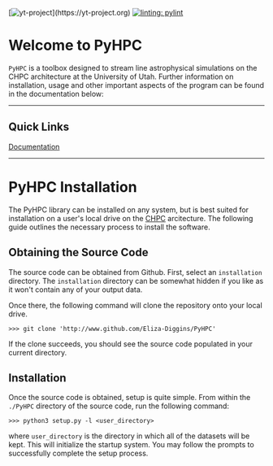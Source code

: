[![yt-project](https://img.shields.io/static/v1?label="works%20with"&message="yt"&color="blueviolet")](https://yt-project.org)
[![linting: pylint](https://img.shields.io/badge/linting-pylint-yellowgreen)](https://github.com/pylint-dev/pylint)

Welcome to PyHPC
=================
``PyHPC`` is a toolbox designed to stream line astrophysical simulations on the CHPC architecture at the University of Utah. Further information on installation, usage
and other important aspects of the program can
be found in the documentation below:

---
Quick Links
--------

<a href="https://eliza-diggins.github.io/PyHPC/_build/html/index.html">Documentation</a>

---

PyHPC Installation
=====================

The PyHPC library can be installed on any system, but is best suited for installation on
a user's local drive on the <a href="https://chpc.utah.edu">CHPC</a> arcitecture. The following guide outlines
the necessary process to install the software.

Obtaining the Source Code
-------------------------
The source code can be obtained from Github. First, select an ``installation`` directory. The ``installation``
directory can be somewhat hidden if you like as it won't contain any of your output data.

Once there, the following command will clone the repository onto your local drive.

``` commandline
>>> git clone 'http://www.github.com/Eliza-Diggins/PyHPC'
```

If the clone succeeds, you should see the source code populated in your current directory.

Installation
------------
Once the source code is obtained, setup is quite simple. From within the ``./PyHPC`` directory
of the source code, run the following command:

``` commandline
>>> python3 setup.py -l <user_directory>
```

where ``user_directory`` is the directory in which all of the datasets will be kept.
This will initialize the startup system. You may follow the prompts to successfully complete the setup process.